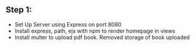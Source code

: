## Step 1:
- Set Up Server using Express on port 8080
- Install express, path, ejs with npm to render homepage in views
- Install multer to upload pdf book. Removed storage of book uploaded